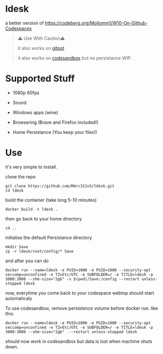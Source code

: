# ldesk

a better version of https://codeberg.org/Mollomm1/W10-On-Github-Codespaces

> ⚠️ Use With Caution⚠️

> it also works on [gitpot](https://gitpod.io/workspaces)

> it also works on [codesandbox](https://codesandbox.io/) but no persistance WIP.

# Supported Stuff

* 1080p 60fps

* Sound

* Windows apps (wine)

* Browsering (Brave and Firefox included!)

* Home Persistance (You keep your files!)

# Use

it's very simple to install.

clone the repo
```
git clone https://github.com/M4rc311n3/ldesk.git
cd ldesk
```


build the container (take long 5-10 minutes)
```
docker build -t ldesk .
```

then go back to your home directory
```
cd ..
```

initialise the default Persistance directory
```
mkdir Save
cp -r ldesk/root/config/* Save
```

and after you can do 
```
docker run --name=ldesk -e PUID=1000 -e PGID=1000 --security-opt seccomp=unconfined -e TZ=Etc/UTC -e SUBFOLDER=/ -e TITLE=ldesk -p 3000:3000 --shm-size="2gb" -v $(pwd)/Save:/config --restart unless-stopped ldesk
```

now, everytime you come back to your codespace webtop should start automaticaly

To use codesandbox, remove persistence volume before docker run. like this:
```
docker run --name=ldesk -e PUID=1000 -e PGID=1000 --security-opt seccomp=unconfined -e TZ=Etc/UTC -e SUBFOLDER=/ -e TITLE=ldesk -p 3000:3000 --shm-size="2gb"  --restart unless-stopped ldesk
```
should now work in codesandbox but data is lost when machine shuts down.
